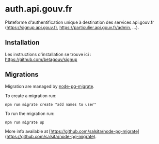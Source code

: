 # auth.api.gouv.fr

Plateforme d'authentification unique à destination des services api.gouv.fr (https://signup.api.gouv.fr, https://particulier.api.gouv.fr/admin, ...).

## Installation

Les instructions d'installation se trouve ici : https://github.com/betagouv/signup

## Migrations

Migration are managed by [node-pg-migrate](https://www.npmjs.com/package/node-pg-migrate).

To create a migration run:

```
npm run migrate create "add names to user"
```

To run the migration run:

```
npm run migrate up
```

More info available at [https://github.com/salsita/node-pg-migrate](https://github.com/salsita/node-pg-migrate).
